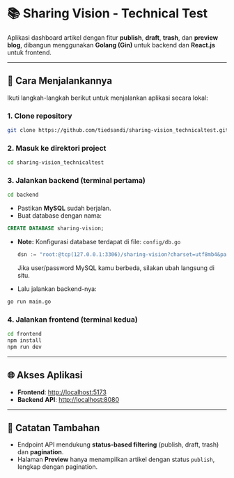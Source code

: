 # 📚 Sharing Vision - Technical Test

Aplikasi dashboard artikel dengan fitur **publish**, **draft**, **trash**, dan **preview blog**, dibangun menggunakan **Golang (Gin)** untuk backend dan **React.js** untuk frontend.

---

## 🚀 Cara Menjalankannya

Ikuti langkah-langkah berikut untuk menjalankan aplikasi secara lokal:

### 1. Clone repository

```bash
git clone https://github.com/tiedsandi/sharing-vision_technicaltest.git
```

### 2. Masuk ke direktori project

```bash
cd sharing-vision_technicaltest
```

### 3. Jalankan backend (terminal pertama)

```bash
cd backend
```

- Pastikan **MySQL** sudah berjalan.
- Buat database dengan nama:

```sql
CREATE DATABASE sharing-vision;
```

- **Note:** Konfigurasi database terdapat di file:
  `config/db.go`

  ```go
  dsn := "root:@tcp(127.0.0.1:3306)/sharing-vision?charset=utf8mb4&parseTime=True&loc=Local"
  ```

  Jika user/password MySQL kamu berbeda, silakan ubah langsung di situ.

- Lalu jalankan backend-nya:

```bash
go run main.go
```

### 4. Jalankan frontend (terminal kedua)

```bash
cd frontend
npm install
npm run dev
```

---

## 🌐 Akses Aplikasi

- **Frontend**: [http://localhost:5173](http://localhost:5173)
- **Backend API**: [http://localhost:8080](http://localhost:8080)

---

## 📌 Catatan Tambahan

- Endpoint API mendukung **status-based filtering** (publish, draft, trash) dan **pagination**.
- Halaman **Preview** hanya menampilkan artikel dengan status `publish`, lengkap dengan pagination.
